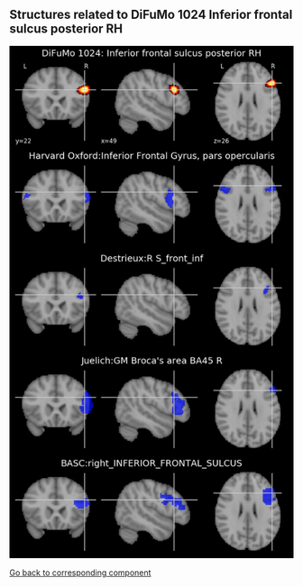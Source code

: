 


## Structures related to DiFuMo 1024 Inferior frontal sulcus posterior RH

![778](778.jpg "Structures related to DiFuMo 1024 Inferior frontal sulcus posterior RH")

[Go back to corresponding component](https://parietal-inria.github.io/DiFuMo/1024/html/778.html)